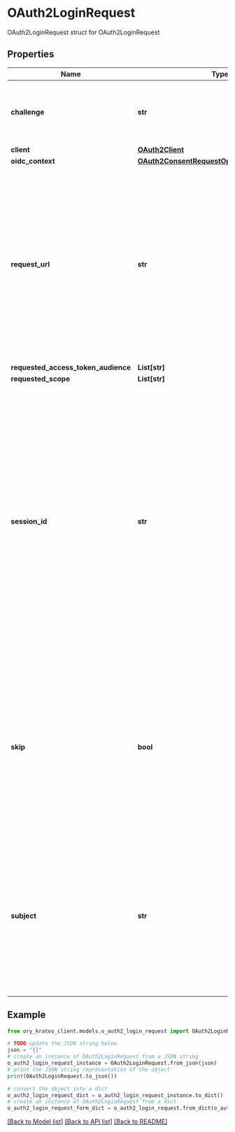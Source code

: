 # OAuth2LoginRequest

OAuth2LoginRequest struct for OAuth2LoginRequest

## Properties

Name | Type | Description | Notes
------------ | ------------- | ------------- | -------------
**challenge** | **str** | ID is the identifier (\\\&quot;login challenge\\\&quot;) of the login request. It is used to identify the session. | [optional] 
**client** | [**OAuth2Client**](OAuth2Client.md) |  | [optional] 
**oidc_context** | [**OAuth2ConsentRequestOpenIDConnectContext**](OAuth2ConsentRequestOpenIDConnectContext.md) |  | [optional] 
**request_url** | **str** | RequestURL is the original OAuth 2.0 Authorization URL requested by the OAuth 2.0 client. It is the URL which initiates the OAuth 2.0 Authorization Code or OAuth 2.0 Implicit flow. This URL is typically not needed, but might come in handy if you want to deal with additional request parameters. | [optional] 
**requested_access_token_audience** | **List[str]** |  | [optional] 
**requested_scope** | **List[str]** |  | [optional] 
**session_id** | **str** | SessionID is the login session ID. If the user-agent reuses a login session (via cookie / remember flag) this ID will remain the same. If the user-agent did not have an existing authentication session (e.g. remember is false) this will be a new random value. This value is used as the \\\&quot;sid\\\&quot; parameter in the ID Token and in OIDC Front-/Back- channel logout. It&#39;s value can generally be used to associate consecutive login requests by a certain user. | [optional] 
**skip** | **bool** | Skip, if true, implies that the client has requested the same scopes from the same user previously. If true, you can skip asking the user to grant the requested scopes, and simply forward the user to the redirect URL.  This feature allows you to update / set session information. | [optional] 
**subject** | **str** | Subject is the user ID of the end-user that authenticated. Now, that end user needs to grant or deny the scope requested by the OAuth 2.0 client. If this value is set and &#x60;skip&#x60; is true, you MUST include this subject type when accepting the login request, or the request will fail. | [optional] 

## Example

```python
from ory_kratos_client.models.o_auth2_login_request import OAuth2LoginRequest

# TODO update the JSON string below
json = "{}"
# create an instance of OAuth2LoginRequest from a JSON string
o_auth2_login_request_instance = OAuth2LoginRequest.from_json(json)
# print the JSON string representation of the object
print(OAuth2LoginRequest.to_json())

# convert the object into a dict
o_auth2_login_request_dict = o_auth2_login_request_instance.to_dict()
# create an instance of OAuth2LoginRequest from a dict
o_auth2_login_request_form_dict = o_auth2_login_request.from_dict(o_auth2_login_request_dict)
```
[[Back to Model list]](../README.md#documentation-for-models) [[Back to API list]](../README.md#documentation-for-api-endpoints) [[Back to README]](../README.md)


